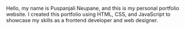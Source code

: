 Hello, my name is Puspanjali Neupane, and this is my personal portfolio website.
I created this portfolio using HTML, CSS, and JavaScript to showcase my skills as a frontend developer and web designer.
